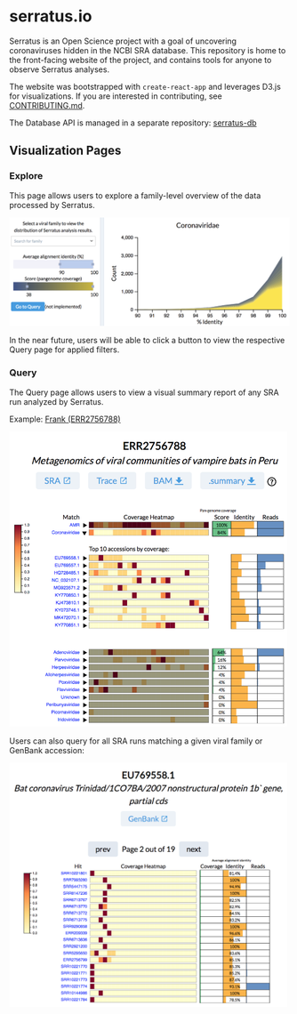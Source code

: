 # serratus.io

Serratus is an Open Science project with a goal of uncovering coronaviruses hidden in the NCBI SRA database.
This repository is home to the front-facing website of the project, and contains tools for anyone to observe Serratus analyses.

The website was bootstrapped with `create-react-app` and leverages D3.js for visualizations. If you are interested in contributing, see [CONTRIBUTING.md](CONTRIBUTING.md).

The Database API is managed in a separate repository: [serratus-db](https://github.com/serratus-bio/serratus-db)

## Visualization Pages

### Explore

This page allows users to explore a family-level overview of the data processed by Serratus.

<img src="doc/explore-coronaviridae.png" width="700" alt="Explore page for Coronaviridae with filters applied">

In the near future, users will be able to click a button to view the respective Query page for applied filters.

### Query

The Query page allows users to view a visual summary report of any SRA run analyzed by Serratus.

Example: [Frank (ERR2756788)](https://serratus.io/query?run=ERR2756788)

<img src="doc/query-frank.png" width="500" alt="Query page for Frank (ERR2756788)">

Users can also query for all SRA runs matching a given viral family or GenBank accession:

<img src="doc/query-genbank.png" width="500" alt="Query page for EU769558.1">
